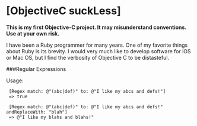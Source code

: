 [ObjectiveC suckLess]
=====================

**This is my first Objective-C project.  It may misunderstand conventions.  Use at your own risk.**

I have been a Ruby programmer for many years.  One of my favorite things about Ruby is its brevity.  I would very much like to develop software for iOS or Mac OS, but I find the verbosity of Objective C to be distasteful.

###Regular Expressions

Usage:

     [Regex match: @"(abc|def)" to: @"I like my abcs and defs!"]
     => true

     [Regex match: @"(abc|def)" to: @"I like my abcs and defs!" andReplaceWith: "blah"]
     => @"I like my blahs and blahs!"

